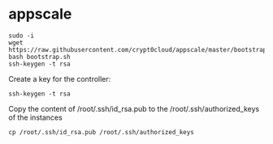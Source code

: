 # appscale

```
sudo -i
wget https://raw.githubusercontent.com/crypt0cloud/appscale/master/bootstrap.sh
bash bootstrap.sh
ssh-keygen -t rsa
```

Create a key for the controller:
```
ssh-keygen -t rsa
```

Copy the content of /root/.ssh/id_rsa.pub to the /root/.ssh/authorized_keys of the instances 

```
cp /root/.ssh/id_rsa.pub /root/.ssh/authorized_keys
```
